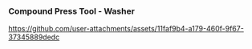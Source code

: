 ### Compound Press Tool - Washer



https://github.com/user-attachments/assets/11faf9b4-a179-460f-9f67-37345889dedc

